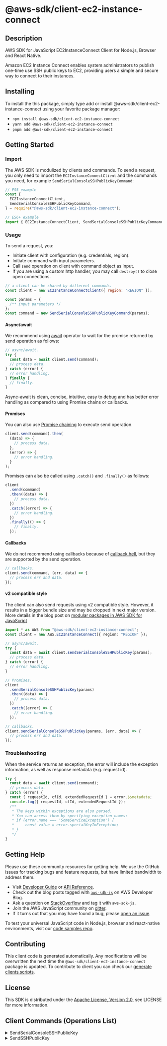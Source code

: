 <!-- generated file, do not edit directly -->

# @aws-sdk/client-ec2-instance-connect

## Description

AWS SDK for JavaScript EC2InstanceConnect Client for Node.js, Browser and React Native.

<p>Amazon EC2 Instance Connect enables system administrators to publish one-time use SSH
public keys to EC2, providing users a simple and secure way to connect to their
instances.</p>

## Installing

To install the this package, simply type add or install @aws-sdk/client-ec2-instance-connect
using your favorite package manager:

- `npm install @aws-sdk/client-ec2-instance-connect`
- `yarn add @aws-sdk/client-ec2-instance-connect`
- `pnpm add @aws-sdk/client-ec2-instance-connect`

## Getting Started

### Import

The AWS SDK is modulized by clients and commands.
To send a request, you only need to import the `EC2InstanceConnectClient` and
the commands you need, for example `SendSerialConsoleSSHPublicKeyCommand`:

```js
// ES5 example
const {
  EC2InstanceConnectClient,
  SendSerialConsoleSSHPublicKeyCommand,
} = require("@aws-sdk/client-ec2-instance-connect");
```

```ts
// ES6+ example
import { EC2InstanceConnectClient, SendSerialConsoleSSHPublicKeyCommand } from "@aws-sdk/client-ec2-instance-connect";
```

### Usage

To send a request, you:

- Initiate client with configuration (e.g. credentials, region).
- Initiate command with input parameters.
- Call `send` operation on client with command object as input.
- If you are using a custom http handler, you may call `destroy()` to close open connections.

```js
// a client can be shared by different commands.
const client = new EC2InstanceConnectClient({ region: "REGION" });

const params = {
  /** input parameters */
};
const command = new SendSerialConsoleSSHPublicKeyCommand(params);
```

#### Async/await

We recommend using [await](https://developer.mozilla.org/en-US/docs/Web/JavaScript/Reference/Operators/await)
operator to wait for the promise returned by send operation as follows:

```js
// async/await.
try {
  const data = await client.send(command);
  // process data.
} catch (error) {
  // error handling.
} finally {
  // finally.
}
```

Async-await is clean, concise, intuitive, easy to debug and has better error handling
as compared to using Promise chains or callbacks.

#### Promises

You can also use [Promise chaining](https://developer.mozilla.org/en-US/docs/Web/JavaScript/Guide/Using_promises#chaining)
to execute send operation.

```js
client.send(command).then(
  (data) => {
    // process data.
  },
  (error) => {
    // error handling.
  }
);
```

Promises can also be called using `.catch()` and `.finally()` as follows:

```js
client
  .send(command)
  .then((data) => {
    // process data.
  })
  .catch((error) => {
    // error handling.
  })
  .finally(() => {
    // finally.
  });
```

#### Callbacks

We do not recommend using callbacks because of [callback hell](http://callbackhell.com/),
but they are supported by the send operation.

```js
// callbacks.
client.send(command, (err, data) => {
  // process err and data.
});
```

#### v2 compatible style

The client can also send requests using v2 compatible style.
However, it results in a bigger bundle size and may be dropped in next major version. More details in the blog post
on [modular packages in AWS SDK for JavaScript](https://aws.amazon.com/blogs/developer/modular-packages-in-aws-sdk-for-javascript/)

```ts
import * as AWS from "@aws-sdk/client-ec2-instance-connect";
const client = new AWS.EC2InstanceConnect({ region: "REGION" });

// async/await.
try {
  const data = await client.sendSerialConsoleSSHPublicKey(params);
  // process data.
} catch (error) {
  // error handling.
}

// Promises.
client
  .sendSerialConsoleSSHPublicKey(params)
  .then((data) => {
    // process data.
  })
  .catch((error) => {
    // error handling.
  });

// callbacks.
client.sendSerialConsoleSSHPublicKey(params, (err, data) => {
  // process err and data.
});
```

### Troubleshooting

When the service returns an exception, the error will include the exception information,
as well as response metadata (e.g. request id).

```js
try {
  const data = await client.send(command);
  // process data.
} catch (error) {
  const { requestId, cfId, extendedRequestId } = error.$$metadata;
  console.log({ requestId, cfId, extendedRequestId });
  /**
   * The keys within exceptions are also parsed.
   * You can access them by specifying exception names:
   * if (error.name === 'SomeServiceException') {
   *     const value = error.specialKeyInException;
   * }
   */
}
```

## Getting Help

Please use these community resources for getting help.
We use the GitHub issues for tracking bugs and feature requests, but have limited bandwidth to address them.

- Visit [Developer Guide](https://docs.aws.amazon.com/sdk-for-javascript/v3/developer-guide/welcome.html)
  or [API Reference](https://docs.aws.amazon.com/AWSJavaScriptSDK/v3/latest/index.html).
- Check out the blog posts tagged with [`aws-sdk-js`](https://aws.amazon.com/blogs/developer/tag/aws-sdk-js/)
  on AWS Developer Blog.
- Ask a question on [StackOverflow](https://stackoverflow.com/questions/tagged/aws-sdk-js) and tag it with `aws-sdk-js`.
- Join the AWS JavaScript community on [gitter](https://gitter.im/aws/aws-sdk-js-v3).
- If it turns out that you may have found a bug, please [open an issue](https://github.com/aws/aws-sdk-js-v3/issues/new/choose).

To test your universal JavaScript code in Node.js, browser and react-native environments,
visit our [code samples repo](https://github.com/aws-samples/aws-sdk-js-tests).

## Contributing

This client code is generated automatically. Any modifications will be overwritten the next time the `@aws-sdk/client-ec2-instance-connect` package is updated.
To contribute to client you can check our [generate clients scripts](https://github.com/aws/aws-sdk-js-v3/tree/main/scripts/generate-clients).

## License

This SDK is distributed under the
[Apache License, Version 2.0](http://www.apache.org/licenses/LICENSE-2.0),
see LICENSE for more information.

## Client Commands (Operations List)

<details>
<summary>
SendSerialConsoleSSHPublicKey
</summary>

[Command API Reference](https://docs.aws.amazon.com/AWSJavaScriptSDK/v3/latest/clients/client-ec2-instance-connect/classes/sendserialconsolesshpublickeycommand.html) / [Input](https://docs.aws.amazon.com/AWSJavaScriptSDK/v3/latest/clients/client-ec2-instance-connect/interfaces/sendserialconsolesshpublickeycommandinput.html) / [Output](https://docs.aws.amazon.com/AWSJavaScriptSDK/v3/latest/clients/client-ec2-instance-connect/interfaces/sendserialconsolesshpublickeycommandoutput.html)

</details>
<details>
<summary>
SendSSHPublicKey
</summary>

[Command API Reference](https://docs.aws.amazon.com/AWSJavaScriptSDK/v3/latest/clients/client-ec2-instance-connect/classes/sendsshpublickeycommand.html) / [Input](https://docs.aws.amazon.com/AWSJavaScriptSDK/v3/latest/clients/client-ec2-instance-connect/interfaces/sendsshpublickeycommandinput.html) / [Output](https://docs.aws.amazon.com/AWSJavaScriptSDK/v3/latest/clients/client-ec2-instance-connect/interfaces/sendsshpublickeycommandoutput.html)

</details>
